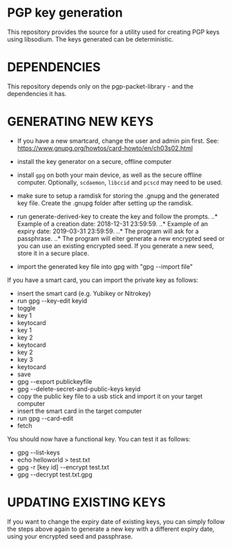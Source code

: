 PGP key generation
==================

This repository provides the source for a utility used for creating
PGP keys using libsodium. The keys generated can be deterministic.

DEPENDENCIES
============

This repository depends only on the pgp-packet-library - and the
dependencies it has.

GENERATING NEW KEYS
===============

- If you have a new smartcard, change the user and admin pin first. See: https://www.gnupg.org/howtos/card-howto/en/ch03s02.html

- install the key generator on a secure, offline computer
- install `gpg` on both your main device, as well as the secure offline computer. Optionally, `scdaemon`, `libccid` and `pcscd` may need to be used.
- make sure to setup a ramdisk for storing the .gnupg and the generated key file. Create the .gnupg folder after setting up the ramdisk.
- run generate-derived-key to create the key and follow the prompts.
..* Example of a creation date: 2018-12-31 23:59:59.
..* Example of an expiry date:  2019-03-31 23:59:59.
..* The program will ask for a passphrase.
..* The program will eiter generate a new encrypted seed or you can use an existing encrypted seed. If you generate a new seed, store it in a secure place.
- import the generated key file into gpg with "gpg --import file"

If you have a smart card, you can import the private key as follows:

- insert the smart card (e.g. Yubikey or Nitrokey)
- run gpg --key-edit keyid
- toggle
- key 1
- keytocard
- key 1
- key 2
- keytocard
- key 2
- key 3
- keytocard
- save
- gpg --export publickeyfile
- gpg --delete-secret-and-public-keys keyid
- copy the public key file to a usb stick and import it on your target computer
- insert the smart card in the target computer
- run gpg --card-edit
- fetch

You should now have a functional key. You can test it as follows:

- gpg --list-keys 
- echo helloworld > test.txt
- gpg -r [key id] --encrypt test.txt
- gpg --decrypt test.txt.gpg

UPDATING EXISTING KEYS
===============

If you want to change the expiry date of existing keys, you can simply follow the steps above again to generate a new key with a different expiry date, using your encrypted seed and passphrase.
